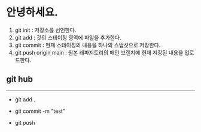 # 안녕하세요.

1. git init : 저장소를 선언한다.
2. git add : 깃의 스테이징 영역에 파일을 추가한다.
3. git commit : 현재 스테이징의 내용을 하나의 스냅샷으로 저장한다.
4. git push origin main : 원본 레파지토리의 메인 브랜치에 현재 저장된 내용을 업로드한다.

## git hub
----------------------
* git add .
- git commit -m "test"
+ git push